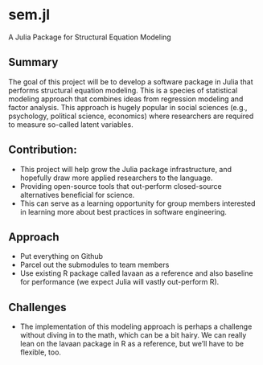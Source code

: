 # sem.jl 
A Julia Package for Structural Equation Modeling

## Summary
The goal of this project will be to develop a software package in Julia that performs structural equation modeling. This is a species of statistical modeling approach that combines ideas from regression modeling and factor analysis. This approach is hugely popular in social sciences (e.g., psychology, political science, economics) where researchers are required to measure so-called latent variables.

## Contribution:
- This project will help grow the Julia package infrastructure, and hopefully draw more applied researchers to the language.
- Providing open-source tools that out-perform closed-source alternatives beneficial for science.
- This can serve as a learning opportunity for group members interested in learning more about best practices in software engineering.

## Approach
- Put everything on Github
- Parcel out the submodules to team members
- Use existing R package called lavaan as a reference and also baseline for performance (we expect Julia will vastly out-perform R).

## Challenges
- The implementation of this modeling approach is perhaps a challenge without diving in to the math, which can be a bit hairy. We can really lean on the lavaan package in R as a reference, but we’ll have to be flexible, too.
